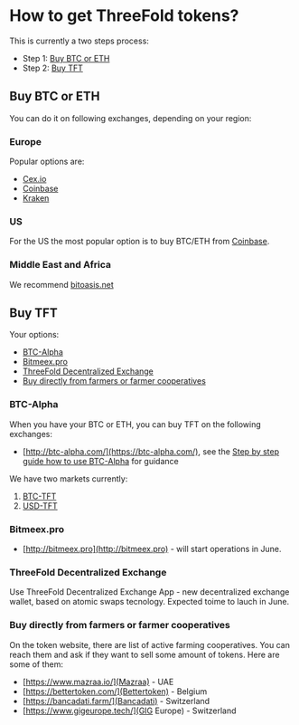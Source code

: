 # How to get ThreeFold tokens?

This is currently a two steps process:
- Step 1: [Buy BTC or ETH](#step1)
- Step 2: [Buy TFT](#step2)

<a id='step1'></a>

## Buy BTC or ETH

You can do it on following exchanges, depending on your region:

### Europe
Popular options are:
* [Cex.io](https://cex.io/buy-bitcoins)
* [Coinbase](https://www.coinbase.com/buy-bitcoin)
* [Kraken](https://www.kraken.com/)

### US
For the US the most popular option is to buy BTC/ETH from [Coinbase](https://www.coinbase.com/buy-bitcoin).

### Middle East and Africa
We recommend [bitoasis.net](https://bitoasis.net/en/front/faq)


<a id='step2'></a>

## Buy TFT

Your options:
- [BTC-Alpha](#btc-alpha)
- [Bitmeex.pro](#bitmeexpro)
- [ThreeFold Decentralized Exchange](#tf-exchange)
- [Buy directly from farmers or farmer cooperatives](#direct)

<a id='btc-alpha'></a>

### BTC-Alpha
When you have your BTC or ETH, you can buy TFT on the following exchanges:
* [http://btc-alpha.com/](https://btc-alpha.com/), see the [Step by step guide how to use BTC-Alpha](btc-alpha.md) for guidance

We have two markets currently: 
1. [BTC-TFT](https://btc-alpha.com/exchange/TFT_BTC/)
2. [USD-TFT](https://btc-alpha.com/exchange/TFT_USD/)


<a id='bitmeexpro'></a>

### Bitmeex.pro

* [http://bitmeex.pro](http://bitmeex.pro) - will start operations in June.


<a id='tf-exchange'></a>

### ThreeFold Decentralized Exchange

Use ThreeFold Decentralized Exchange App - new decentralized exchange wallet, based on atomic swaps tecnology. Expected toime to lauch in June.


<a id='direct'></a>

### Buy directly from farmers or farmer cooperatives

On the token website, there are list of active farming cooperatives. You can reach them and ask if they want to sell some amount of tokens.
Here are some of them: 
- [https://www.mazraa.io/](Mazraa) - UAE
- [https://bettertoken.com/](Bettertoken) - Belgium
- [https://bancadati.farm/](Bancadati) - Switzerland
- [https://www.gigeurope.tech/](GIG Europe) - Switzerland
